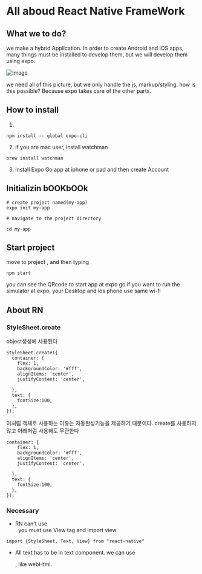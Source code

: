 # All aboud React Native FrameWork

## What we to do?
we make a hybrid Application.
In order to create Android and iOS apps, many things must be installed to develop them, but we will develop them using expo.

![image](https://user-images.githubusercontent.com/43670838/157061005-2850ccec-600e-41bb-a372-232ce8a7b11f.png)

we need all of this picture, but we only handle the js, markup/styling. 
how is this possible? Because expo takes care of the other parts.

## How to install

1.
```cli
npm install -- global expo-cli
```

2. if you are mac user, install watchman 
```
brew install watchman
```
3. install Expo Go app at iphone or pad
and then create Account 

## Initializin  bOOKbOOk
```
# create project named(my-app)
expo init my-app 

# navigate to the project directory

cd my-app
```

## Start project
move to project , and then typing
```
npm start
```
you can see the QRcode to start app at expo go
if you want to run the simulator at expo, your Desktop and ios phone use same wi-fi


## About RN
### StyleSheet.create 
object생성에 사용된다 
````
StyleSheet.create({
  container: {
    flex: 1,
    backgroundColor: '#fff',
    alignItems: 'center',
    justifyContent: 'center',
    
  },
  text: {
    fontSize:100,    
  },
});
````
이처럼 객체로 사용하는 이유는 자동완성기능을 제공하기 때문이다. create를 사용하지않고 아래처럼 사용해도 무관한다 
```
container: {
    flex: 1,
    backgroundColor: '#fff',
    alignItems: 'center',
    justifyContent: 'center',
    
  },
  text: {
    fontSize:100,    
  },
});
```

### Necessary
- RN can't use <div>. you must use View tag and import view
```
import {StyleSheet, Text, View} from "react-native"
```

- All text has to be in text component.
we can use <p>, <span> like webHtml.
